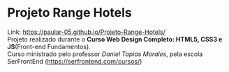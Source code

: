 # Projeto Range Hotels
Link: https://paular-05.github.io/Projeto-Range-Hotels/  <br/>
 Projeto realizado durante o __Curso Web Design Completo: HTML5, CSS3 e JS__(Front-end Fundamentos).   <br/>
 Curso ministrado pelo professor *Daniel Tapias Morales*, pela escola SerFrontEnd (https://serfrontend.com/cursos/)


